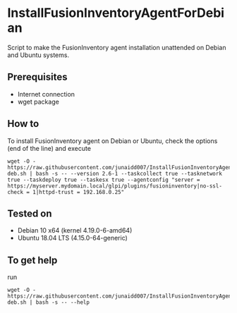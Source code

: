 # InstallFusionInventoryAgentForDebian
Script to make the FusionInventory agent installation unattended on Debian and Ubuntu systems.

## Prerequisites
- Internet connection
- wget package

## How to
To install FusionInventory agent on Debian or Ubuntu, check the options (end of the line) and execute 
```
wget -O - https://raw.githubusercontent.com/junaidd007/InstallFusionInventoryAgentForDebian/master/install-deb.sh | bash -s -- --version 2.6-1 --taskcollect true --tasknetwork true --taskdeploy true --taskesx true --agentconfig "server = https://myserver.mydomain.local/glpi/plugins/fusioninventory|no-ssl-check = 1|httpd-trust = 192.168.0.25"
```

## Tested on
- Debian 10 x64 (kernel 4.19.0-6-amd64)
- Ubuntu 18.04 LTS (4.15.0-64-generic)

## To get help
run
```
wget -O - https://raw.githubusercontent.com/junaidd007/InstallFusionInventoryAgentForDebian/master/install-deb.sh | bash -s -- --help
```
